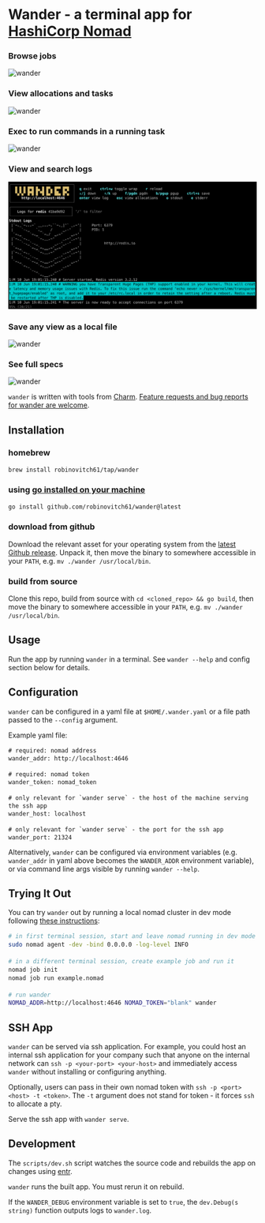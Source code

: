# Wander - a terminal app for [HashiCorp Nomad](https://www.nomadproject.io/)

### Browse jobs

![wander](./img/jobs.jpg)

### View allocations and tasks

![wander](./img/allocations.jpg)

### Exec to run commands in a running task

![wander](./img/exec.jpg)

### View and search logs

![wander](./img/logs.jpg)

### Save any view as a local file

![wander](./img/save.jpg)

### See full specs

![wander](./img/spec.jpg)

`wander` is written with tools from [Charm](https://charm.sh/).
[Feature requests and bug reports for wander are welcome](https://github.com/robinovitch61/wander/issues/new/choose).

## Installation

### homebrew

```shell
brew install robinovitch61/tap/wander
```

### using [go installed on your machine](https://go.dev/doc/install)

```shell
go install github.com/robinovitch61/wander@latest
```

### download from github

Download the relevant asset for your operating system from
the [latest Github release](https://github.com/robinovitch61/wander/releases). Unpack it, then move the binary to
somewhere accessible in your `PATH`, e.g. `mv ./wander /usr/local/bin`.

### build from source

Clone this repo, build from source with `cd <cloned_repo> && go build`,
then move the binary to somewhere accessible in your `PATH`, e.g. `mv ./wander /usr/local/bin`.

## Usage

Run the app by running `wander` in a terminal. See `wander --help` and config section below for details.

## Configuration

`wander` can be configured in a yaml file at `$HOME/.wander.yaml` or a file path passed to the `--config` argument.

Example yaml file:

```shell
# required: nomad address
wander_addr: http://localhost:4646

# required: nomad token
wander_token: nomad_token

# only relevant for `wander serve` - the host of the machine serving the ssh app
wander_host: localhost

# only relevant for `wander serve` - the port for the ssh app
wander_port: 21324
```

Alternatively, `wander` can be configured via environment variables (e.g. `wander_addr` in yaml above becomes the
`WANDER_ADDR` environment variable), or via command line args visible by running `wander --help`.

## Trying It Out

You can try `wander` out by running a local nomad cluster in dev mode
following [these instructions](https://learn.hashicorp.com/tutorials/nomad/get-started-run?in=nomad/get-started):

```sh
# in first terminal session, start and leave nomad running in dev mode
sudo nomad agent -dev -bind 0.0.0.0 -log-level INFO

# in a different terminal session, create example job and run it
nomad job init
nomad job run example.nomad

# run wander
NOMAD_ADDR=http://localhost:4646 NOMAD_TOKEN="blank" wander
```

## SSH App

`wander` can be served via ssh application. For example, you could host an internal ssh application for your company
such that anyone on the internal network can `ssh -p <your-port> <your-host>` and immediately access `wander` without
installing or configuring anything.

Optionally, users can pass in their own nomad token with `ssh -p <port> <host> -t <token>`. The `-t` argument does not
stand for
token - it forces `ssh` to allocate a pty.

Serve the ssh app with `wander serve`.

## Development

The `scripts/dev.sh` script watches the source code and rebuilds the app on changes
using [entr](https://github.com/eradman/entr).

`wander` runs the built app. You must rerun it on rebuild.

If the `WANDER_DEBUG` environment variable is set to `true`, the `dev.Debug(s string)` function outputs logs
to `wander.log`.
